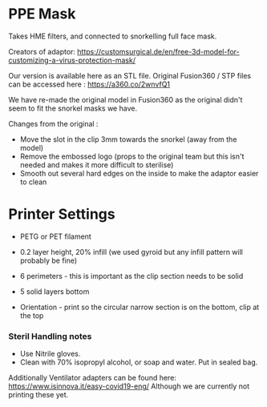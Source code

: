 # PPE Mask 
Takes HME filters, and connected to snorkelling full face mask. 

Creators of adaptor:
https://customsurgical.de/en/free-3d-model-for-customizing-a-virus-protection-mask/

Our version is available here as an STL file. Original Fusion360 / STP files can be accessed here : https://a360.co/2wnvfQ1 

We have re-made the original model in Fusion360 as the original didn't seem to fit the snorkel masks we have. 

Changes from the original : 
* Move the slot in the clip 3mm towards the snorkel (away from the model) 
* Remove the embossed logo (props to the original team but this isn't needed and makes it more difficult to sterilise)
* Smooth out several hard edges on the inside to make the adaptor easier to clean

# Printer Settings

* PETG or PET filament

* 0.2 layer height, 20% infill (we used gyroid but any infill pattern will probably be fine)
* 6 perimeters - this is important as the clip section needs to be solid
* 5 solid layers bottom
* Orientation - print so the circular narrow section is on the bottom, clip at the top

### Steril Handling notes

* Use Nitrile gloves.
* Clean with 70% isopropyl alcohol, or soap and water. Put in sealed bag.



Additionally Ventilator adapters can be found here:
https://www.isinnova.it/easy-covid19-eng/
Although we are currently not printing these yet.

